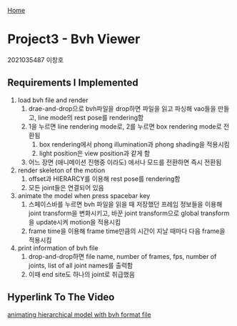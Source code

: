 [Home](../README.md)

# Project3 - Bvh Viewer

2021035487 이창호

## Requirements I Implemented

1. load bvh file and render
    1. drae-and-drop으로 bvh파일을 drop하면 파일을 읽고 파싱해 vao들을 만들고, line mode의 rest pose를 rendering함
    2. 1을 누르면 line rendering mode로, 2를 누르면 box rendering mode로 전환됨
        1. box rendering에서 phong illumination과 phong shading을 적용시킴
        2. light position은 view position과 같게 함
    3. 어느 장면 (애니메이션 진행중 이라도) 에서나 모드를 전환하면 즉시 전환됨
2. render skeleton of the motion
    1. offset과 HIERARCY를 이용해 rest pose를 rendering함
    2. 모든 joint들은 연결되어 있음
3. animate the model when press spacebar key
    1. 스페이스바를 누르면 bvh 파일을 읽을 때 저장했던 프레임 정보들을 이용해 joint transform을 변화시키고, 바꾼 joint transform으로 global transform을 update시켜 motion을 적용시킴
    2. frame time을 이용해 frame time만큼의 시간이 지날 때마다 다음 frame을 적용시킴
4. print information of bvh file
    1. drop-and-drop하면 file name, number of frames, fps, number of joints, list of all joint names를 출력함
    2. 이때 end site도 하나의 joint로 취급했음

## Hyperlink To The Video

[animating hierarchical model with bvh format file](https://youtube.com/shorts/IUkncRI5dYk?feature=share)